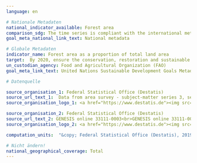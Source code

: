 ```yaml
---
language: en

# Nationale Metadaten
national_indicator_available: Forest area
comparison_sdg: The time series is compliant with the international metadata description.
goal_meta_national_link_text: National metadata

# Globale Metadaten
indicator_name: Forest area as a proportion of total land area
target:  By 2020, ensure the conservation, restoration and sustainable use of terrestrial and inland freshwater ecosystems and their services, in particular forests, wetlands, mountains and drylands, in line with obligations under international agreements
un_custodian_agency: Food and Agricultural Organization (FAO)
goal_meta_link_text: United Nations Sustainable Development Goals Metadata

# Datenquelle

source_organisation_1: Federal Statistical Office (Destatis)
source_url_text_1:  Data from area survey - subject-matter series 3, series 5.1  (Only available in German)
source_organisation_logo_1: <a href="https://www.destatis.de"><img src="https://g205sdgs.github.io/sdg-indicators/public/LogosEn/destatis.png" alt="Logo Destatis" /></a>

source_organisation_2: Federal Statistical Office (Destatis)
source_url_text_2: GENESIS online 33111-0003<br>GENESIS online 33111-0001
source_organisation_logo_2: <a href="https://www.destatis.de"><img src="https://g205sdgs.github.io/sdg-indicators/public/LogosEn/destatis.png" alt="Logo Destatis" /></a>

computation_units:  "&copy; Federal Statistical Office (Destatis), 2019"

# Nicht ändern!
national_geographical_coverage: Total
---
```

